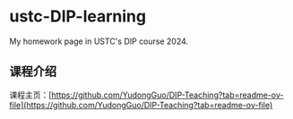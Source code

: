 # ustc-DIP-learning
My homework page in USTC's DIP course 2024.

## 课程介绍

课程主页：[https://github.com/YudongGuo/DIP-Teaching?tab=readme-ov-file](https://github.com/YudongGuo/DIP-Teaching?tab=readme-ov-file)
